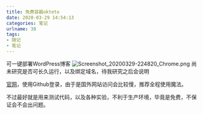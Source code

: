 ```yaml
---
title: 免费容器okteto
date: 2020-03-29 14:54:13
categories: 笔记
urlname: 38
tags:
- 随记
- 笔记
---
```

可一键部署WordPress博客
![Screenshot_20200329-224820_Chrome.png](https://i.loli.net/2020/03/29/DnrX36B5Hd2omVF.png)
尚未研究是否可长久运行，以及绑定域名，待我研究之后会说明

[官网](https://cloud.okteto.com)，使用Github登录，由于是国外网站访问会比较慢，推荐全程使用魔法。

不过最好就是用来测试代码，以及各种实验，不利于生产环境，毕竟是免费，不保证会不会出问题。